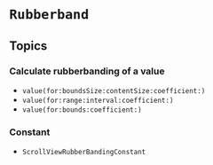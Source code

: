 # ``Rubberband``

## Topics

### Calculate rubberbanding of a value

- ``value(for:boundsSize:contentSize:coefficient:)``
- ``value(for:range:interval:coefficient:)``
- ``value(for:bounds:coefficient:)``

### Constant

- ``ScrollViewRubberBandingConstant``
